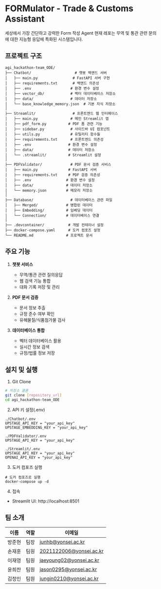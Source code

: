 # FORMulator - Trade & Customs Assistant

세상에서 가장 간단하고 강력한 Form 작성 Agent
현재 레포는 무역 및 통관 관련 문의에 대한 지능형 응답에 특화된 시스템입니다.

## 프로젝트 구조

```
agi_hackathon-team_ODE/
├── Chatbot/                    # 챗봇 백엔드 서버
│   ├── main.py                # FastAPI 서버 구현
│   ├── requirements.txt       # 백엔드 의존성
│   ├── .env                  # 환경 변수 설정
│   ├── vector_db/            # 벡터 데이터베이스 저장소
│   ├── data/                 # 데이터 저장소
│   └── base_knowledge_memory.json  # 기본 지식 저장소
│
├── Streamlit/                 # 프론트엔드 웹 인터페이스
│   ├── main.py               # 메인 Streamlit 앱
│   ├── pdf_form.py          # PDF 폼 관련 기능
│   ├── sidebar.py            # 사이드바 UI 컴포넌트
│   ├── utils.py              # 유틸리티 함수들
│   ├── requirements.txt      # 프론트엔드 의존성
│   ├── .env                 # 환경 변수 설정
│   ├── data/                # 데이터 저장소
│   └── .streamlit/          # Streamlit 설정
│
├── PDFValidator/             # PDF 문서 검증 서비스
│   ├── main.py              # FastAPI 서버
│   ├── requirements.txt     # PDF 검증 의존성
│   ├── .env                # 환경 변수 설정
│   ├── data/               # 데이터 저장소
│   └── memory.json         # 메모리 저장소
│
├── Database/                 # 데이터베이스 관련 파일
│   ├── Merged/             # 병합된 데이터
│   ├── Embedding/          # 임베딩 데이터
│   └── Connection/         # 데이터베이스 연결
│
├── .devcontainer/           # 개발 컨테이너 설정
├── docker-compose.yaml      # 도커 컴포즈 설정
└── README.md               # 프로젝트 문서
```

## 주요 기능

1. **챗봇 서비스**
   - 무역/통관 관련 질의응답
   - 웹 검색 기능 통합
   - 대화 기록 저장 및 관리

2. **PDF 문서 검증**
   - 문서 정보 추출
   - 규정 준수 여부 확인
   - 유해물질/식품첨가물 검사

3. **데이터베이스 통합**
   - 벡터 데이터베이스 활용
   - 실시간 정보 검색
   - 규정/법률 정보 저장

## 설치 및 실행

1. Git Clone
```bash
# 저장소 클론
git clone [repository_url]
cd agi_hackathon-team_ODE
```

2. API 키 설정(.env)
```
./Chatbot/.env
UPSTAGE_API_KEY = "your_api_key"
UPSTAGE_EMBEDDING_KEY = "your_api_key"

./PDFValidator/.env
UPSTAGE_API_KEY = "your_api_key"

./Streamlit/.env
UPSTAGE_API_KEY = "your_api_key"
OPENAI_API_KEY = "your_api_key"
```

3. 도커 컴포즈 실행
```
# 도커 컴포즈로 실행
docker-compose up -d
```

4. 접속
- Streamlit UI: http://localhost:8501

## 팀 소개

| 이름   | 역할   | 이메일                     |
|--------|--------|----------------------------|
| 방준현 | 팀장   | junhb@yonsei.ac.kr         |
| 손재훈 | 팀원   | 2021122006@yonsei.ac.kr   |
| 이재영 | 팀원   | jaeyoung02@yonsei.ac.kr   |
| 윤희찬 | 팀원   | jason0295@yonsei.ac.kr    |
| 김정인 | 팀원   | jungin0210@yonsei.ac.kr   |
